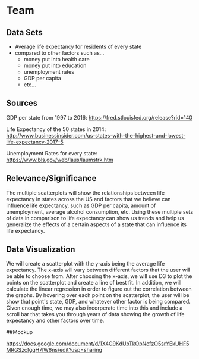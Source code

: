 # Team <INSERT TEAM NAME>
  
## Data Sets
- Average life expectancy for residents of every state
- compared to other factors such as...
  - money put into health care
  - money put into education
  - unemployment rates
  - GDP per capita
  - etc...

## Sources
GDP per state from 1997 to 2016:
https://fred.stlouisfed.org/release?rid=140

Life Expectancy of the 50 states in 2014:
http://www.businessinsider.com/us-states-with-the-highest-and-lowest-life-expectancy-2017-5

Unemployment Rates for every state:
https://www.bls.gov/web/laus/laumstrk.htm

## Relevance/Significance
The multiple scatterplots will show the relationships between life expectancy in states across the US and factors that we believe can influence life expectancy, such as GDP per capita, amount of unemployment, average alcohol consumption, etc. Using these multiple sets of data in comparison to life expectancy can show us trends and help us generalize the effects of a certain aspects of a state that can influence its life expectancy.

## Data Visualization
We will create a scatterplot with the y-axis being the average life expectancy. The x-axis will vary between different factors that the user will be able to choose from. After choosing the x-axis, we will use D3 to plot the points on the scatterplot and create a line of best fit. In addition, we will calculate the linear regression in order to figure out the correlation between the graphs. By hovering over each point on the scatterplot, the user will be show that point's state, GDP, and whatever other factor is being compared. Given enough time, we may also incorperate time into this and include a scroll bar that takes you through years of data showing the growth of life expectancy and other factors over time.

##Mockup

https://docs.google.com/document/d/1X4G9KdUbTkOpNcfzO5srYEkUHF5MRGSzcfgqH7lW6ns/edit?usp=sharing

